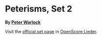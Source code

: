 
# Peterisms, Set 2

__By [Peter Warlock](..)__

Visit the [official set page] in [OpenScore Lieder].

[official set page]: https://musescore.com/openscore-lieder-corpus/sets/5103530
[OpenScore Lieder]: https://musescore.com/openscore-lieder-corpus
